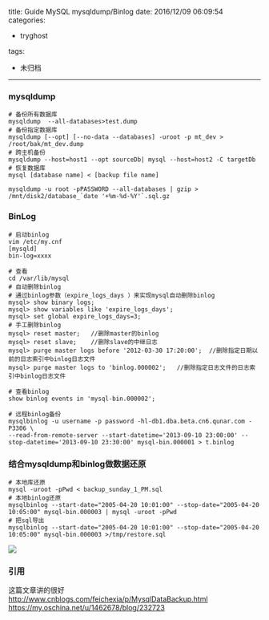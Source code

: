 title: Guide MySQL mysqldump/Binlog
date: 2016/12/09 06:09:54
categories:
 - tryghost

tags:
 - 未归档 



---

### mysqldump
```language-bash
# 备份所有数据库
mysqldump  --all-databases>test.dump
# 备份指定数据库
mysqldump [--opt] [--no-data --databases] -uroot -p mt_dev > /root/bak/mt_dev.dump
# 跨主机备份
mysqldump --host=host1 --opt sourceDb| mysql --host=host2 -C targetDb
# 恢复数据库
mysql [database name] < [backup file name]
```
```language-bash
mysqldump -u root -pPASSWORD --all-databases | gzip > /mnt/disk2/database_`date '+%m-%d-%Y'`.sql.gz
```



### BinLog
```langage-bash
# 启动binlog
vim /etc/my.cnf
[mysqld]
bin-log=xxxx
```

```language-bash
# 查看
cd /var/lib/mysql
# 自动删除binlog
# 通过binlog参数（expire_logs_days ）来实现mysql自动删除binlog
mysql> show binary logs;
mysql> show variables like 'expire_logs_days';
mysql> set global expire_logs_days=3;
# 手工删除binlog
mysql> reset master;   //删除master的binlog
mysql> reset slave;    //删除slave的中继日志
mysql> purge master logs before '2012-03-30 17:20:00';  //删除指定日期以前的日志索引中binlog日志文件
mysql> purge master logs to 'binlog.000002';   //删除指定日志文件的日志索引中binlog日志文件

# 查看binlog
show binlog events in 'mysql-bin.000002';

# 远程binlog备份
mysqlbinlog -u username -p password -hl-db1.dba.beta.cn6.qunar.com -P3306 \
--read-from-remote-server --start-datetime='2013-09-10 23:00:00' --stop-datetime='2013-09-10 23:30:00' mysql-bin.000001 > t.binlog

```

### 结合mysqldump和binlog做数据还原
```language-bash
# 本地库还原
mysql -uroot -pPwd < backup_sunday_1_PM.sql
# 本地binlog还原
mysqlbinlog --start-date="2005-04-20 10:01:00" --stop-date="2005-04-20 10:05:00" mysql-bin.000003 | mysql -uroot -pPwd 
# 把sql导出
mysqlbinlog --start-date="2005-04-20 10:01:00" --stop-date="2005-04-20 10:05:00" mysql-bin.000003 >/tmp/restore.sql
```

![](http://img.zuoyun.me/image/e/4b/f2755584878df485a04b65fe8b0b6.png)
### 引用
这篇文章讲的很好
http://www.cnblogs.com/feichexia/p/MysqlDataBackup.html
https://my.oschina.net/u/1462678/blog/232723




